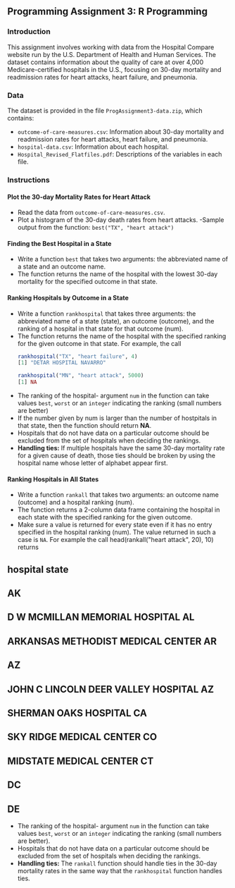 ## Programming Assignment 3: R Programming

### Introduction
This assignment involves working with data from the Hospital Compare website run by the U.S. Department of Health and Human Services. The dataset contains information about the quality of care at over 4,000 Medicare-certified hospitals in the U.S., focusing on 30-day mortality and readmission rates for heart attacks, heart failure, and pneumonia.

### Data
The dataset is provided in the file `ProgAssignment3-data.zip`, which contains:
- `outcome-of-care-measures.csv`: Information about 30-day mortality and readmission rates for heart attacks, heart failure, and pneumonia.
- `hospital-data.csv`: Information about each hospital.
- `Hospital_Revised_Flatfiles.pdf`: Descriptions of the variables in each file.

### Instructions

#### Plot the 30-day Mortality Rates for Heart Attack
- Read the data from `outcome-of-care-measures.csv`.
- Plot a histogram of the 30-day death rates from heart attacks.
-Sample output from the function: `best("TX", "heart attack")`

#### Finding the Best Hospital in a State
- Write a function `best` that takes two arguments: the abbreviated name of a state and an outcome name.
- The function returns the name of the hospital with the lowest 30-day mortality for the specified outcome in that state.

#### Ranking Hospitals by Outcome in a State
- Write a function `rankhospital` that takes three arguments: the abbreviated name of a state (state), an outcome (outcome), and the ranking of a hospital in that state for that outcome (num).
- The function returns the name of the hospital with the specified ranking for the given outcome in that state. For example, the call
     ```r
  rankhospital("TX", "heart failure", 4)
  [1] "DETAR HOSPITAL NAVARRO"

  rankhospital("MN", "heart attack", 5000)
  [1] NA
- The ranking of the hospital- argument `num` in the function can take values `best`, `worst` or an `integer` indicating the ranking (small numbers are better)
- If the number given by num is larger than the number of hostpitals in that state, then the function should return **NA**.
- Hospitals that do not have data on a particular outcome should be excluded from the set of hospitals when deciding the rankings.
- **Handling ties:** If multiple hospitals have the same 30-day mortality rate for a given cause of death, those ties should be broken by using the hospital name whose letter of alphabet appear first.


#### Ranking Hospitals in All States
- Write a function `rankall` that takes two arguments: an outcome name (outcome) and a hospital ranking (num).
- The function returns a 2-column data frame containing the hospital in each state with the specified ranking for the given outcome.
- Make sure a value is returned for every state even if it has no entry specified in the hospital ranking (num). The value returned in such a case is `NA`. For example the call
  head(rankall("heart attack", 20), 10)
returns
##                       hospital state
##                      <NA>    AK
## D W MCMILLAN MEMORIAL HOSPITAL AL
## ARKANSAS METHODIST MEDICAL CENTER AR
##                      <NA>    AZ
## JOHN C LINCOLN DEER VALLEY HOSPITAL AZ
## SHERMAN OAKS HOSPITAL              CA
## SKY RIDGE MEDICAL CENTER           CO
## MIDSTATE MEDICAL CENTER            CT
##                      <NA>    DC
##                      <NA>    DE


- The ranking of the hospital- argument `num` in the function can take values `best`, `worst` or an `integer` indicating the ranking (small numbers are better).
- Hospitals that do not have data on a particular outcome should be excluded from the set of hospitals when deciding the rankings.
- **Handling ties:** The `rankall` function should handle ties in the 30-day mortality rates in the same way that the `rankhospital` function handles ties.


